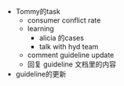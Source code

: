 - Tommy的task
	- consumer conflict rate
	- learning
		- alicia 的cases
		- talk with hyd team
	- comment guideline update
	- 回复 guideline 文档里的内容
- guideline的更新